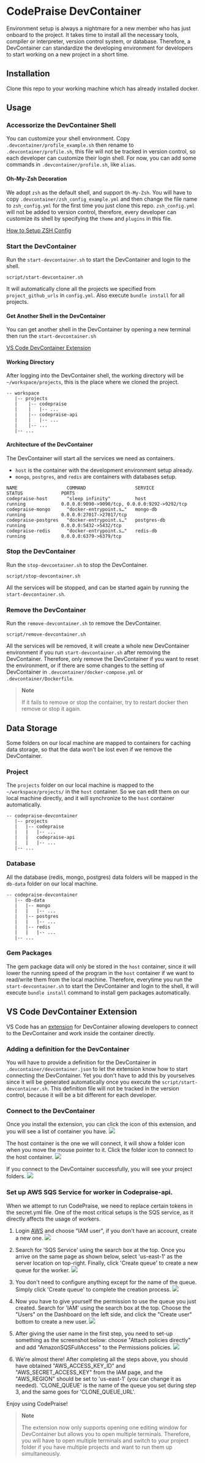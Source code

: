 # CodePraise DevContainer
Environment setup is always a nightmare for a new member who has just onboard to the project. It takes time to install all the necessary tools, compiler or interpreter, version control system, or database. Therefore, a DevContainer can standardize the developing environment for developers to start working on a new project in a short time.

## Installation
Clone this repo to your working machine which has already installed docker.

## Usage
### Accessorize the DevContainer Shell
You can customize your shell environment. Copy `.devcontainer/profile_example.sh` then rename to  `.devcontainer/profile.sh`, this file will not be tracked in version control, so each developer can customize their login shell. For now, you can add some commands in `.devcontainer/profile.sh`, like `alias`.

#### Oh-My-Zsh Decoration
We adopt `zsh` as the default shell, and support `Oh-My-Zsh`. You will have to copy `.devcontainer/zsh_config_example.yml` and then change the file name to `zsh_config.yml` for the first time you just clone this repo. 
`zsh_config.yml` will not be added to version control, therefore, every developer can customize its shell by specifying the `theme` and `plugins` in this file.

[How to Setup ZSH Config](.devcontainer/ZSH_README.md)

### Start the DevContainer
Run the `start-devcontainer.sh` to start the DevContainer and login to the shell.
```
script/start-devcontainer.sh
```
It will automatically clone all the projects we specified from `project_github_urls` in `config.yml`. Also execute `bundle install` for all projects.

#### Get Another Shell in the DevContainer
You can get another shell in the DevContainer by opening a new terminal then run the `start-devcontainer.sh`

[VS Code DevContainer Extension](#vs-code-devcontainer-extension)

#### Working Directory
After logging into the DevContainer shell, the working directory will be `~/workspace/projects`, this is the place where we cloned the project.
```
-- workspace
   |-- projects
   |    |-- codepraise
   |    |   |-- ...
   |    |-- codepraise-api
   |    |   |-- ...
   |    |-- ...
   |-- ...   
```

#### Architecture of the DevContainer
The DevContainer will start all the services we need as containers. 
* `host` is the container with the development environment setup already.
* `mongo`, `postgres`, and `redis` are containers with databases setup.
```
NAME                  COMMAND                  SERVICE             STATUS              PORTS
codepraise-host       "sleep infinity"         host                running             0.0.0.0:9090->9090/tcp, 0.0.0.0:9292->9292/tcp
codepraise-mongo      "docker-entrypoint.s…"   mongo-db            running             0.0.0.0:27017->27017/tcp
codepraise-postgres   "docker-entrypoint.s…"   postgres-db         running             0.0.0.0:5432->5432/tcp
codepraise-redis      "docker-entrypoint.s…"   redis-db            running             0.0.0.0:6379->6379/tcp
```

### Stop the DevContainer
Run the `stop-devcontainer.sh` to stop the DevContainer.
```
script/stop-devcontainer.sh
```

All the services will be stopped, and can be started again by running the `start-devcontainer.sh`.

### Remove the DevContainer
Run the `remove-devcontainer.sh` to remove the DevContainer.
```
script/remove-devcontainer.sh
```

All the services will be removed, it will create a whole new DevContainer environment if you run `start-devcontainer.sh` after removing the DevContainer. Therefore, only remove the DevContainer if you want to reset the environment, or if there are some changes to the setting of DevContainer in `.devcontainer/docker-compose.yml` or `.devcontainer/Dockerfile`.

> **Note**
> 
> If it fails to remove or stop the container, try to restart docker then remove or stop it again.

## Data Storage
Some folders on our local machine are mapped to containers for caching data storage, so that the data won't be lost even if we remove the DevContainer.

### Project
The `projects` folder on our local machine is mapped to the `~/workspace/projects/` in the `host` container. So we can edit them on our local machine directly, and it will synchronize to the `host` container automatically.
```
-- codepraise-devcontainer
   |-- projects
   |   |-- codepraise
   |   |   |-- ...
   |   |   codepraise-api
   |   |   |-- ...
   |-- ...
```

### Database
All the database (redis, mongo, postgres) data folders will be mapped in the `db-data` folder on our local machine.
```
-- codepraise-devcontainer
   |-- db-data
   |   |-- mongo
   |   |   |-- ...
   |   |-- postgres
   |   |   |-- ...
   |   |-- redis
   |   |   |-- ...
   |-- ...
```

### Gem Packages
The gem package data will only be stored in the `host` container, since it will lower the running speed of the program in the `host` container if we want to read/write them from the local machine. 
Therefore, everytime you run the `start-devcontainer.sh` to start the DevContainer and login to the shell, it will execute `bundle install` command to install gem packages automatically.

## VS Code DevContainer Extension
VS Code has an [extension](https://marketplace.visualstudio.com/items?itemName=ms-vscode-remote.remote-containers) for DevContainer allowing developers to connect to the DevContainer and work inside the container directly.

### Adding a definition for the DevContainer
You will have to provide a definition for the DevContainer in `.devcontainer/devcontainer.json` to let the extension know how to start connecting the DevContainer. Yet you don't have to add this by yourselves since it will be generated automatically once you execute the `script/start-devcontainer.sh`. This definition file will not be tracked in the version control, because it will be a bit different for each developer.

### Connect to the DevContainer
Once you install the extension, you can click the icon of this extension, and you will see a list of container you have.
![](docs/images/vscode-extention.png)

The host container is the one we will connect, it will show a folder icon when you move the mouse pointer to it. Click the folder icon to connect to the host container.
![](docs/images/vscode-connectcontainer.png)

If you connect to the DevContainer successfully, you will see your project folders.
![](docs/images/vscode-showprojects.png)

### Set up AWS SQS Service for worker in Codepraise-api.

When we attempt to run CodePraise, we need to replace certain tokens in the secret.yml file. One of the most critical setups is the SQS service, as it directly affects the usage of workers.

1. Login [AWS](https://signin.aws.amazon.com/signin?redirect_uri=https%3A%2F%2Fconsole.aws.amazon.com%2Fconsole%2Fhome%3FhashArgs%3D%2523%26isauthcode%3Dtrue%26state%3DhashArgsFromTB_ap-southeast-2_f0f961ef2b42dff4&client_id=arn%3Aaws%3Asignin%3A%3A%3Aconsole%2Fcanvas&forceMobileApp=0&code_challenge=koB4iW2c_PuWNp6eO1klqErpW-HGUIYN8kAnMIMF4sA&code_challenge_method=SHA-256) and choose "IAM user", if you don't have an account, create a new one.
![](docs/images/aws-iam-signin.jpeg)

2. Search for 'SQS Service' using the search box at the top. Once you arrive on the same page as shown below, select 'us-east-1' as the server location on top-right. Finally, click 'Create queue' to create a new queue for the worker.
![](docs/images/aws-sqs-createqueue.jpeg)

3. You don't need to configure anything except for the name of the queue. Simply click 'Create queue' to complete the creation process.
![](docs/images/aws-sqs-namequeue.jpeg) 

4. Now you have to give yourself the permission to use the queue you just created. Search for 'IAM' using the search box at the top. Choose the "Users" on the Dashboard on the left side, and click the "Create user" bottom to create a new user.
![](docs/images/aws-iam-setpermission.jpeg) 

5. After giving the user name in the first step, you need to set-up something as the screenshot below: choose "Attach policies directly" and add "AmazonSQSFullAccess" to the Permissions policies.
![](docs/images/aws-sqs-addaccess.jpeg) 

6. We're almost there! After completing all the steps above, you should have obtained "AWS_ACCESS_KEY_ID" and "AWS_SECRET_ACCESS_KEY" from the IAM page, and the "AWS_REGION" should be set to 'us-east-1' (you can change it as needed). 'CLONE_QUEUE' is the name of the queue you set during step 3, and the same goes for 'CLONE_QUEUE_URL'.

Enjoy using CodePraise!



> **Note**
> 
> The extension now only supports opening one editing window for DevContainer but allows you to open multiple terminals. Therefore, you will have to open multiple terminals and switch to your project folder if you have multiple projects and want to run them up simultaneously.

